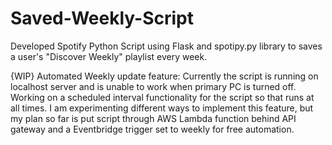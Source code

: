 # Saved-Weekly-Script
Developed Spotify Python Script using Flask and spotipy.py library to saves a user's "Discover Weekly" playlist every week. 

{WIP} Automated Weekly update feature: Currently the script is running on localhost server and is unable to work when primary PC is turned off. Working on a scheduled interval functionality for the script so that runs at all times. I am experimenting different ways to implement this feature, but my plan so far is put script through AWS Lambda function behind API gateway and a Eventbridge trigger set to weekly for free automation. 
